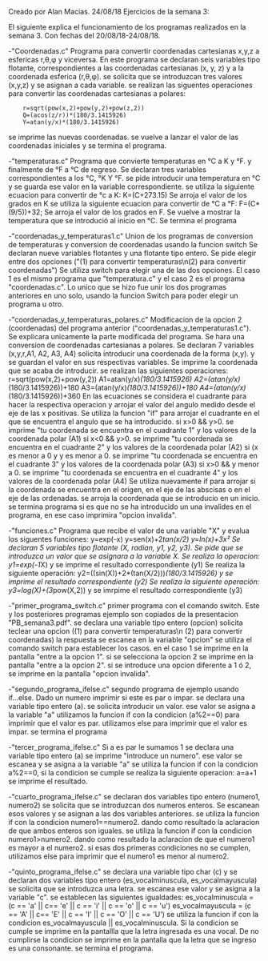 Creado por Alan Macias. 24/08/18
Ejercicios de la semana 3: 

El siguiente explica el funcionamiento de los programas realizados en la semana 3. Con fechas del 20/08/18-24/08/18.

-"Coordenadas.c"
Programa para convertir coordenadas cartesianas x,y,z a esfericas r,θ,φ y viceversa.
En este programa se declaran seis variables tipo flotante, correspondientes a las coordenadas cartesianas (x, y, z) y a la coordenada esferica (r,θ,φ).
se solicita que se introduzcan tres valores (x,y,z) y se asignan a cada variable.
se realizan las siguentes operaciones para convertir las coordenadas cartesianas a polares:
 
        r=sqrt(pow(x,2)+pow(y,2)+pow(z,2))
        Q=(acos(z/r))*(180/3.1415926)
        Y=atan(y/x)*(180/3.1415926)

se imprime las nuevas coordenadas.
se vuelve a lanzar el valor de las coordenadas iniciales y se termina el programa.

-"temperaturas.c"
Programa que convierte temperaturas en °C a K y °F. y finalmente de °F a °C de regreso.
Se declaran tres variables correspondientes a los °C, °K Y °F. se pide introducir una temperatura en °C y se guarda ese valor en la variable correspondiente.
se utiliza la siguiente ecuacion para convertir de °c a K: 
        K=(C+273.15)
Se arroja el valor de los grados en K
se utiliza la siguiente ecuacion para convertir de °C a °F: 
        F=(C*(9/5))+32;
Se arroja el valor de los grados en F.
Se vuelve a mostrar la temperatura que se introdució al inicio en °C.
Se termina el programa



-"coordenadas_y_temperaturas1.c"
Union de los programas de conversion de temperaturas y conversion de coordenadas usando la funcion switch
Se declaran nueve variables flotantes y una flotante tipo entero.
Se pide elegir entre dos opciones ("(1) para convertir temperaturas\n(2) para convertir coordenadas")
Se utiliza switch para elegir una de las dos opciones.
El caso 1 es el mismo programa que "temperatura.c" y el caso 2 es el programa "coordenadas.c".
Lo unico que se hizo fue unir los dos programas anteriores en uno solo, usando la funcion Switch para poder elegir un programa u otro. 

-"coordenadas_y_temperaturas_polares.c"
Modificacion de la opcion 2 (coordenadas) del programa anterior ("coordenadas_y_temperaturas1.c"). Se explicara unicamente la parte modificada del programa.
Se hara una conversion de coordenadas cartesianas a polares. 
Se declaran 7 variables (x,y,r,A1, A2, A3, A4)
solicita introducir una coordenada de la forma (x,y). y se guardan el valor en sus respectivas variables. Se imprime la coordenada que se acaba de introducir.
se realizan las siguientes operaciones:
        r=sqrt(pow(x,2)+pow(y,2))
        A1=atan(y/x)*(180/3.1415926)
        A2=(atan(y/x)*(180/3.1415926))+180
        A3=(atan(y/x)*(180/3.1415926))+180
        A4=(atan(y/x)*(180/3.1415926))+360
En las ecuaciones se considera el cuadrante para hacer la respectiva operacion y arrojar el valor del angulo medido desde el eje de las x positivas.
Se utiliza la funcion "if" para arrojar el cuadrante en el que se encuentra el angulo que se ha introducido. 
si x>0 && y>0. se imprime "tu coordenada se encuentra en el cuadrante 1" y los valores de la coordenada polar (A1)
si x<0 && y>0. se imprime "tu coordenada se encuentra en el cuadrante 2" y los valores de la coordenada polar (A2)
si (x es menor a 0 y y es menor a 0. se imprime "tu coordenada se encuentra en el cuadrante 3" y los valores de la coordenada polar (A3)
si x>0 && y menor a 0. se imprime "tu coordenada se encuentra en el cuadrante 4" y los valores de la coordenada polar (A4)
Se utiliza nuevamente if para arrojar si la coordenada se encuentra en el origen, en el eje de las abscisas o en el eje de las ordenadas.
se arroja la coordenada que se introducio en un inicio.
se termina programa si es que no se ha introducido un una invalides en el programa, en ese caso imprimira "opcion invalida".


-"funciones.c"
Programa que recibe el valor de una variable "X" y evalua los siguentes funciones:
        y=exp(-x)
        y=sen(x)+2*tan(x/2)
        y=ln(x)+3x² 
Se declaran 5 variables tipo flotante (X, radian, y1, y2, y3).
Se pide que se introduzca un valor que se asignara a la variable X. Se realiza la operacion: y1=exp(-1*X) y se imprime el resultado correspondiente (y1)
Se realiza la siguiente operación:  y2=((sin(X))+2*(tan(X/2)))*(180/3.1415926)
y se imprime el resultado correspondiente (y2)
Se realiza la siguiente operación:  y3=log(X)+(3*pow(X,2))
y se imrpime el resultado correspondiente (y3)

-"primer_programa_switch.c"
primer programa con el comando switch. Este y los posteriores programas ejemplo son copiados de la presentacion "PB_semana3.pdf".
se declara una variable tipo entero (opcion)
solicita teclear una opcion ((1) para convertir temperaturas\n (2) para convertir coordenadas)
la respuesta se escanea en la variable "opcion" 
se utiliza el comando switch para establecer los casos. en el caso 1 se imprime en la pantalla "entre a la opcion 1". si se selecciona la opcion 2 se imprime en la pantalla "entre a la opcion 2".
si se introduce una opcion diferente a 1 ó 2, se imprime en la pantalla "opcion invalida".


-"segundo_programa_ifelse.c"
segundo programa de ejemplo usando if...else. Dado un numero imprimir si este es par o impar.
se declara una variable tipo entero (a).
se solicita introducir un valor. ese valor se asigna a la variable "a"
utilizamos la funcion if con la condicion (a%2==0) para imprimir que el valor es par.
utilizamos else para imprimir que el valor es impar.
se termina el programa

-"tercer_programa_ifelse.c"
Si a es par le sumamos 1
se declara una variable tipo entero (a)
se imprime "introduce un numero". ese valor se escanea y se asigna a la variable "a"
se utiliza la funcion if con la condicion a%2==0, si la condicion se cumple se realiza la siguiente operacion:
        a=a+1
se imprime el resultado.

-"cuarto_programa_ifelse.c"
se declaran dos variables tipo entero (numero1, numero2)
se solicita que se introduzcan dos numeros enteros. Se escanean esos valores y se asignan a las dos variables anteriores. 
se utiliza la funcion if con la condicion numero1==numero2. dando como resultado la aclaracion de que ambos enteros son iguales.
se utiliza la funcion if con la condicion numero1>numero2. dando como resultado la aclaracion de que el numero1 es mayor a el numero2.
si esas dos primeras condiciones no se cumplen, utilizamos else para imprimir que el numero1 es menor al numero2.

-"quinto_programa_ifelse.c"
se declara una variable tipo char (c) y se declaran dos variables tipo entero (es_vocalminuscula, es_vocalmayuscula)
se solicita que se introduzca una letra. se escanea ese valor y se asigna a la variable "c".
se establecen las siguientes igualdades: 
        es_vocalminuscula = (c == 'a' || c== 'e' || c == 'i' || c == 'o' || c == 'u')
        es_vocalmayuscula = (c == 'A' || c== 'E' || c == 'I' || c == 'O' || c == 'U')
se utiliza la funcion if con la condicion es_vocalmayuscula || es_vocalminuscula. Si la condicion se cumple se imprime en la pantallla que la letra ingresada es una vocal.
De no cumplirse la condicion se imprime en la pantalla que la letra que se ingreso es una consonante.
se termina el programa.
